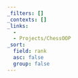 ```yaml
---
_filters: []
_contexts: []
_links:
  - 
  - Projects/ChessOOP
_sort:
  field: rank
  asc: false
  group: false
---
```

